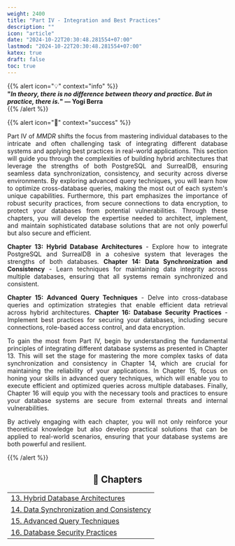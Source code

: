 ```yaml
---
weight: 2400
title: "Part IV - Integration and Best Practices"
description: ""
icon: "article"
date: "2024-10-22T20:30:48.281554+07:00"
lastmod: "2024-10-22T20:30:48.281554+07:00"
katex: true
draft: false
toc: true
---
```

{{% alert icon="💡" context="info" %}}  
<strong>"<em>In theory, there is no difference between theory and practice. But in practice, there is.</em>" — Yogi Berra</strong>  
{{% /alert %}}  

{{% alert icon="📘" context="success" %}}  

<p style="text-align: justify;">  
Part IV of <em>MMDR</em> shifts the focus from mastering individual databases to the intricate and often challenging task of integrating different database systems and applying best practices in real-world applications. This section will guide you through the complexities of building hybrid architectures that leverage the strengths of both PostgreSQL and SurrealDB, ensuring seamless data synchronization, consistency, and security across diverse environments. By exploring advanced query techniques, you will learn how to optimize cross-database queries, making the most out of each system's unique capabilities. Furthermore, this part emphasizes the importance of robust security practices, from secure connections to data encryption, to protect your databases from potential vulnerabilities. Through these chapters, you will develop the expertise needed to architect, implement, and maintain sophisticated database solutions that are not only powerful but also secure and efficient.  
</p>  

<p style="text-align: justify;">  
<strong>Chapter 13: Hybrid Database Architectures</strong> - Explore how to integrate PostgreSQL and SurrealDB in a cohesive system that leverages the strengths of both databases. <strong>Chapter 14: Data Synchronization and Consistency</strong> - Learn techniques for maintaining data integrity across multiple databases, ensuring that all systems remain synchronized and consistent.  
</p>  

<p style="text-align: justify;">  
<strong>Chapter 15: Advanced Query Techniques</strong> - Delve into cross-database queries and optimization strategies that enable efficient data retrieval across hybrid architectures. <strong>Chapter 16: Database Security Practices</strong> - Implement best practices for securing your databases, including secure connections, role-based access control, and data encryption.  
</p>  

<p style="text-align: justify;">  
To gain the most from Part IV, begin by understanding the fundamental principles of integrating different database systems as presented in Chapter 13. This will set the stage for mastering the more complex tasks of data synchronization and consistency in Chapter 14, which are crucial for maintaining the reliability of your applications. In Chapter 15, focus on honing your skills in advanced query techniques, which will enable you to execute efficient and optimized queries across multiple databases. Finally, Chapter 16 will equip you with the necessary tools and practices to ensure your database systems are secure from external threats and internal vulnerabilities.  
</p>  

<p style="text-align: justify;">  
By actively engaging with each chapter, you will not only reinforce your theoretical knowledge but also develop practical solutions that can be applied to real-world scenarios, ensuring that your database systems are both powerful and resilient.  
</p>  

{{% /alert %}}  

<center>  

## **🧠 Chapters**  

</center>  

<div class="container mt-4">  
    <div class="row">  
        <div class="col-md-12">  
            <table class="table table-hover">  
                <tbody>  
                    <tr>  
                        <td><a href="/docs/part-iv/chapter-13/" class="text-decoration-none">13. Hybrid Database Architectures</a></td>  
                    </tr>  
                    <tr>  
                        <td><a href="/docs/part-iv/chapter-14/" class="text-decoration-none">14. Data Synchronization and Consistency</a></td>  
                    </tr>  
                    <tr>  
                        <td><a href="/docs/part-iv/chapter-15/" class="text-decoration-none">15. Advanced Query Techniques</a></td>  
                    </tr>  
                    <tr>  
                        <td><a href="/docs/part-iv/chapter-16/" class="text-decoration-none">16. Database Security Practices</a></td>  
                    </tr>  
                </tbody>  
            </table>  
        </div>  
    </div>  
</div>  